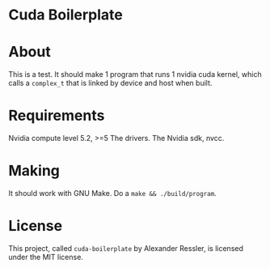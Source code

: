 # Cuda Boilerplate

# About

This is a test. It should make 1 program that runs 1 nvidia cuda kernel,
which calls a `complex_t` that is linked by device and host when built.



# Requirements

Nvidia compute level 5.2, >=5
The drivers. The Nvidia sdk, nvcc.


# Making

It should work with GNU Make. Do a `make && ./build/program`.



# License

This project, called `cuda-boilerplate` by Alexander Ressler,
is licensed under the MIT license.
